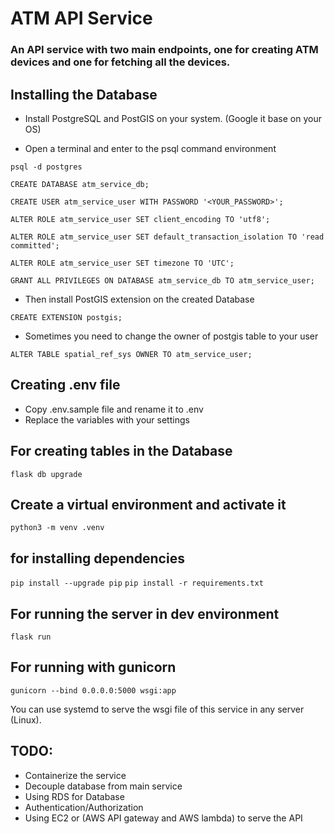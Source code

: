 
# ATM API Service

### An API service with two main endpoints, one for creating ATM devices and one for fetching all the devices.

## Installing the Database

- Install PostgreSQL and PostGIS on your system. (Google it base on your OS)

- Open a terminal and enter to the psql command environment

`psql -d postgres`
 
`CREATE DATABASE atm_service_db;`

`CREATE USER atm_service_user WITH PASSWORD '<YOUR_PASSWORD>';`

`ALTER ROLE atm_service_user SET client_encoding TO 'utf8';`

`ALTER ROLE atm_service_user SET default_transaction_isolation TO 'read committed';`

`ALTER ROLE atm_service_user SET timezone TO 'UTC';`

`GRANT ALL PRIVILEGES ON DATABASE atm_service_db TO atm_service_user;`


- Then install PostGIS extension on the created Database

`CREATE EXTENSION postgis;`

- Sometimes you need to change the owner of postgis table to your user

`ALTER TABLE spatial_ref_sys OWNER TO atm_service_user;`

## Creating .env file

- Copy .env.sample file and rename it to .env
- Replace the variables with your settings

## For creating tables in the Database

`flask db upgrade`

## Create a virtual environment and activate it

`python3 -m venv .venv`

## for installing dependencies

`pip install --upgrade pip`
`pip install -r requirements.txt`

## For running the server in dev environment

`flask run`

## For running with gunicorn

`gunicorn --bind 0.0.0.0:5000 wsgi:app`

You can use systemd to serve the wsgi file of this service in any server (Linux).

## TODO:
- Containerize the service
- Decouple database from main service
- Using RDS for Database
- Authentication/Authorization
- Using EC2 or (AWS API gateway and AWS lambda) to serve the API